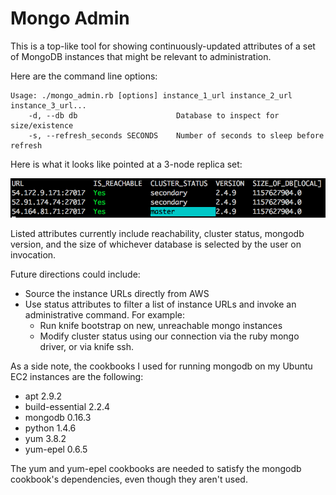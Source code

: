 Mongo Admin
============

This is a top-like tool for showing continuously-updated attributes of a set of MongoDB instances that might be relevant to administration.

Here are the command line options:

    Usage: ./mongo_admin.rb [options] instance_1_url instance_2_url instance_3_url...
        -d, --db db                      Database to inspect for size/existence
        -s, --refresh_seconds SECONDS    Number of seconds to sleep before refresh

Here is what it looks like pointed at a 3-node replica set:

![demo screenshot](demo.png)

Listed attributes currently include reachability, cluster status, mongodb
version, and the size of whichever database is selected by the user on
invocation.

Future directions could include:

* Source the instance URLs directly from AWS
* Use status attributes to filter a list of instance URLs and invoke an administrative command. For example:
    * Run knife bootstrap on new, unreachable mongo instances
    * Modify cluster status using our connection via the ruby mongo driver, or via knife ssh.

As a side note, the cookbooks I used for running mongodb on my Ubuntu EC2 instances are the following:

* apt 2.9.2
* build-essential 2.2.4
* mongodb 0.16.3
* python 1.4.6
* yum 3.8.2
* yum-epel 0.6.5

The yum and yum-epel cookbooks are needed to satisfy the mongodb cookbook's dependencies, even though they aren't used.


